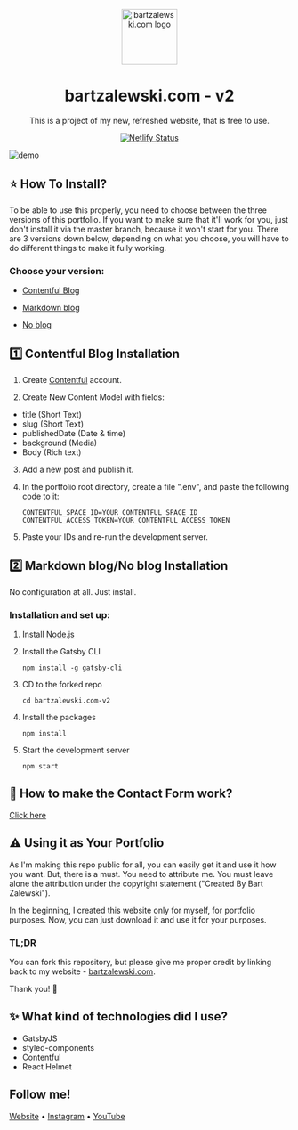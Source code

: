 <p align="center">
  <img src="https://i.imgur.com/ROJE2rc.png" width="100" alt="bartzalewski.com logo" />
</p>

<h1 align="center">
  bartzalewski.com - v2
</h1>

<p align="center">
  This is a project of my new, refreshed website, that is free to use.
</p>

<p align="center">
  <a href="https://app.netlify.com/sites/eager-lichterman-b07f67/deploys" target="_blank">
    <img src="https://api.netlify.com/api/v1/badges/84b336d8-8c1f-484e-ad19-efabafc468f0/deploy-status" alt="Netlify Status" />
  </a>
</p>

![demo](https://i.imgur.com/ApY87ek.png)

## ⭐ How To Install?

To be able to use this properly, you need to choose between the three versions of this portfolio. If you want to make sure that it'll work for you, just don't install it via the master branch, because it won't start for you. There are 3 versions down below, depending on what you choose, you will have to do different things to make it fully working.

### Choose your version:

- <a href="#contentful">Contentful Blog</a>

- [Markdown blog](https://github.com/bartzalewski/bartzalewski.com-v2/tree/md-blog)

- [No blog](https://github.com/bartzalewski/bartzalewski.com-v2/tree/no-blog)

<h2 id="contentful">
  1️⃣ Contentful Blog Installation
</h2>

1. Create [Contentful](http://contentful.com) account.

2. Create New Content Model with fields:

- title (Short Text)
- slug (Short Text)
- publishedDate (Date & time)
- background (Media)
- Body (Rich text)

3. Add a new post and publish it.

4. In the portfolio root directory, create a file ".env", and paste the following code to it:

   ```
   CONTENTFUL_SPACE_ID=YOUR_CONTENTFUL_SPACE_ID
   CONTENTFUL_ACCESS_TOKEN=YOUR_CONTENTFUL_ACCESS_TOKEN
   ```

5. Paste your IDs and re-run the development server.

<h2 id="markdown">
  2️⃣ Markdown blog/No blog Installation
</h2>

No configuration at all. Just install.

### Installation and set up:

1. Install [Node.js](https://nodejs.org)

2. Install the Gatsby CLI

   ```
   npm install -g gatsby-cli
   ```

3. CD to the forked repo

   ```
   cd bartzalewski.com-v2
   ```

4. Install the packages

   ```
   npm install
   ```

5. Start the development server

   ```
   npm start
   ```

## 📝 How to make the Contact Form work?

[Click here](https://github.com/bartzalewski/bartzalewski.com-v2-mail)

## ⚠️ Using it as Your Portfolio

As I'm making this repo public for all, you can easily get it and use it how you want. But, there is a must. You need to attribute me. You must leave alone the attribution under the copyright statement ("Created By Bart Zalewski").

In the beginning, I created this website only for myself, for portfolio purposes. Now, you can just download it and use it for your purposes.

### TL;DR

You can fork this repository, but please give me proper credit by linking back to my website - [bartzalewski.com](https://bartzalewski.com).

Thank you! 💚

## ✨ What kind of technologies did I use?

- GatsbyJS
- styled-components
- Contentful
- React Helmet

## Follow me!

[Website](https://www.bartzalewski.com) • [Instagram](https://www.instagram.com/bartzalewskidev) • [YouTube](https://www.youtube.com/@bartzalewskidev)
